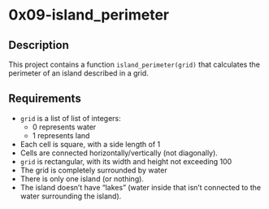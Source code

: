 # 0x09-island_perimeter

## Description
This project contains a function `island_perimeter(grid)` that calculates the perimeter of an island described in a grid.

## Requirements
- `grid` is a list of list of integers:
  - 0 represents water
  - 1 represents land
- Each cell is square, with a side length of 1
- Cells are connected horizontally/vertically (not diagonally).
- `grid` is rectangular, with its width and height not exceeding 100
- The grid is completely surrounded by water
- There is only one island (or nothing).
- The island doesn’t have “lakes” (water inside that isn’t connected to the water surrounding the island).
